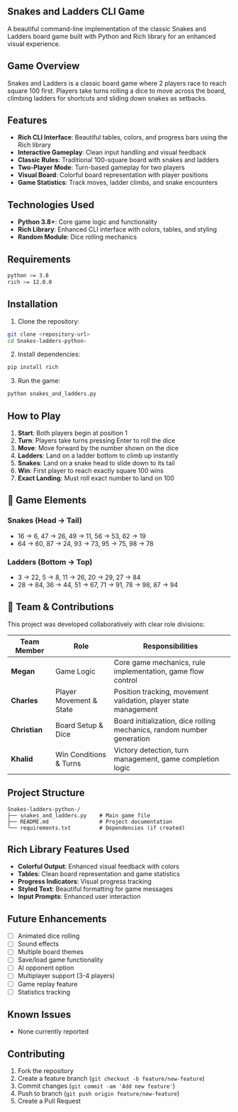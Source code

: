 ## Snakes and Ladders CLI Game ##

A beautiful command-line implementation of the classic Snakes and Ladders board game built with Python and Rich library for an enhanced visual experience.

##  Game Overview ##

Snakes and Ladders is a classic board game where 2 players race to reach square 100 first. Players take turns rolling a dice to move across the board, climbing ladders for shortcuts and sliding down snakes as setbacks.

## Features ##

- **Rich CLI Interface**: Beautiful tables, colors, and progress bars using the Rich library
- **Interactive Gameplay**: Clean input handling and visual feedback
- **Classic Rules**: Traditional 100-square board with snakes and ladders
- **Two-Player Mode**: Turn-based gameplay for two players
- **Visual Board**: Colorful board representation with player positions
- **Game Statistics**: Track moves, ladder climbs, and snake encounters

##  Technologies Used

- **Python 3.8+**: Core game logic and functionality
- **Rich Library**: Enhanced CLI interface with colors, tables, and styling
- **Random Module**: Dice rolling mechanics

##  Requirements

```bash
python >= 3.8
rich >= 12.0.0
```

## Installation

1. Clone the repository:
```bash
git clone <repository-url>
cd Snakes-ladders-python-
```

2. Install dependencies:
```bash
pip install rich
```

3. Run the game:
```bash
python snakes_and_ladders.py
```

##  How to Play

1. **Start**: Both players begin at position 1
2. **Turn**: Players take turns pressing Enter to roll the dice
3. **Move**: Move forward by the number shown on the dice
4. **Ladders**: Land on a ladder bottom to climb up instantly
5. **Snakes**: Land on a snake head to slide down to its tail
6. **Win**: First player to reach exactly square 100 wins
7. **Exact Landing**: Must roll exact number to land on 100

## 🎲 Game Elements

### Snakes (Head → Tail)
- 16 → 6, 47 → 26, 49 → 11, 56 → 53, 62 → 19
- 64 → 60, 87 → 24, 93 → 73, 95 → 75, 98 → 78

### Ladders (Bottom → Top)
- 3 → 22, 5 → 8, 11 → 26, 20 → 29, 27 → 84
- 28 → 84, 36 → 44, 51 → 67, 71 → 91, 78 → 98, 87 → 94

## 👥 Team & Contributions

This project was developed collaboratively with clear role divisions:

| Team Member | Role | Responsibilities |
|-------------|------|------------------|
| **Megan** | Game Logic | Core game mechanics, rule implementation, game flow control |
| **Charles** | Player Movement & State | Position tracking, movement validation, player state management |
| **Christian** | Board Setup & Dice | Board initialization, dice rolling mechanics, random number generation |
| **Khalid** | Win Conditions & Turns | Victory detection, turn management, game completion logic |

##  Project Structure

```
Snakes-ladders-python-/
├── snakes_and_ladders.py    # Main game file
├── README.md                # Project documentation
└── requirements.txt         # Dependencies (if created)
```

##  Rich Library Features Used

- **Colorful Output**: Enhanced visual feedback with colors
- **Tables**: Clean board representation and game statistics
- **Progress Indicators**: Visual progress tracking
- **Styled Text**: Beautiful formatting for game messages
- **Input Prompts**: Enhanced user interaction

##  Future Enhancements

- [ ] Animated dice rolling
- [ ] Sound effects
- [ ] Multiple board themes
- [ ] Save/load game functionality
- [ ] AI opponent option
- [ ] Multiplayer support (3-4 players)
- [ ] Game replay feature
- [ ] Statistics tracking

##  Known Issues

- None currently reported

## Contributing

1. Fork the repository
2. Create a feature branch (`git checkout -b feature/new-feature`)
3. Commit changes (`git commit -am 'Add new feature'`)
4. Push to branch (`git push origin feature/new-feature`)
5. Create a Pull Request





